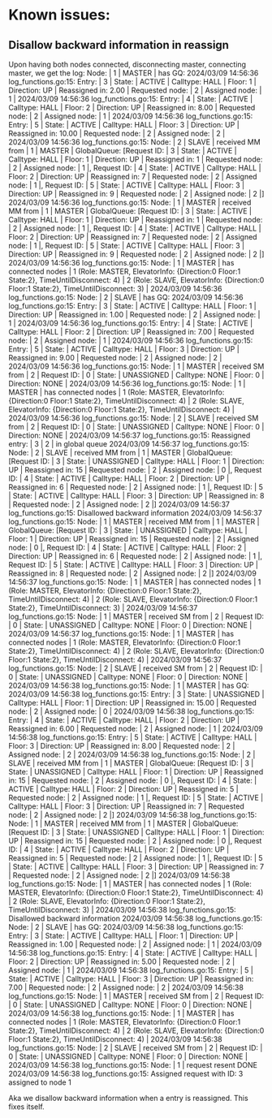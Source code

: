 # Known issues:
## Disallow backward information in reassign
Upon having both nodes connected, disconnecting master, connecting master, we get the log: 
    Node: | 1 | MASTER | has GQ:
    2024/03/09 14:56:36 log_functions.go:15: Entry: | 3 | State: | ACTIVE | Calltype: HALL | Floor: 1 | Direction: UP | Reassigned in: 2.00 | Requested node: | 2 | Assigned node: | 1 | 
    2024/03/09 14:56:36 log_functions.go:15: Entry: | 4 | State: | ACTIVE | Calltype: HALL | Floor: 2 | Direction: UP | Reassigned in: 8.00 | Requested node: | 2 | Assigned node: | 1 | 
    2024/03/09 14:56:36 log_functions.go:15: Entry: | 5 | State: | ACTIVE | Calltype: HALL | Floor: 3 | Direction: UP | Reassigned in: 10.00 | Requested node: | 2 | Assigned node: | 2 | 
    2024/03/09 14:56:36 log_functions.go:15: Node: | 2 | SLAVE | received MM from | 1 | MASTER | GlobalQueue: [Request ID: | 3 | State: | ACTIVE | Calltype: HALL | Floor: 1 | Direction: UP | Reassigned in: 1 | Requested node: | 2 | Assigned node: | 1 |, Request ID: | 4 | State: | ACTIVE | Calltype: HALL | Floor: 2 | Direction: UP | Reassigned in: 7 | Requested node: | 2 | Assigned node: | 1 |, Request ID: | 5 | State: | ACTIVE | Calltype: HALL | Floor: 3 | Direction: UP | Reassigned in: 9 | Requested node: | 2 | Assigned node: | 2 |]
    2024/03/09 14:56:36 log_functions.go:15: Node: | 1 | MASTER | received MM from | 1 | MASTER | GlobalQueue: [Request ID: | 3 | State: | ACTIVE | Calltype: HALL | Floor: 1 | Direction: UP | Reassigned in: 1 | Requested node: | 2 | Assigned node: | 1 |, Request ID: | 4 | State: | ACTIVE | Calltype: HALL | Floor: 2 | Direction: UP | Reassigned in: 7 | Requested node: | 2 | Assigned node: | 1 |, Request ID: | 5 | State: | ACTIVE | Calltype: HALL | Floor: 3 | Direction: UP | Reassigned in: 9 | Requested node: | 2 | Assigned node: | 2 |]
    2024/03/09 14:56:36 log_functions.go:15: Node: | 1 | MASTER | has connected nodes | 1 (Role: MASTER, ElevatorInfo: {Direction:0 Floor:1 State:2}, TimeUntilDisconnect: 4) | 2 (Role: SLAVE, ElevatorInfo: {Direction:0 Floor:1 State:2}, TimeUntilDisconnect: 3) | 
    2024/03/09 14:56:36 log_functions.go:15: Node: | 2 | SLAVE | has GQ:
    2024/03/09 14:56:36 log_functions.go:15: Entry: | 3 | State: | ACTIVE | Calltype: HALL | Floor: 1 | Direction: UP | Reassigned in: 1.00 | Requested node: | 2 | Assigned node: | 1 | 
    2024/03/09 14:56:36 log_functions.go:15: Entry: | 4 | State: | ACTIVE | Calltype: HALL | Floor: 2 | Direction: UP | Reassigned in: 7.00 | Requested node: | 2 | Assigned node: | 1 | 
    2024/03/09 14:56:36 log_functions.go:15: Entry: | 5 | State: | ACTIVE | Calltype: HALL | Floor: 3 | Direction: UP | Reassigned in: 9.00 | Requested node: | 2 | Assigned node: | 2 | 
    2024/03/09 14:56:36 log_functions.go:15: Node: | 1 | MASTER | received SM from | 2 | Request ID: | 0 | State: | UNASSIGNED | Calltype: NONE | Floor: 0 | Direction: NONE |
    2024/03/09 14:56:36 log_functions.go:15: Node: | 1 | MASTER | has connected nodes | 1 (Role: MASTER, ElevatorInfo: {Direction:0 Floor:1 State:2}, TimeUntilDisconnect: 4) | 2 (Role: SLAVE, ElevatorInfo: {Direction:0 Floor:1 State:2}, TimeUntilDisconnect: 4) | 
    2024/03/09 14:56:36 log_functions.go:15: Node: | 2 | SLAVE | received SM from | 2 | Request ID: | 0 | State: | UNASSIGNED | Calltype: NONE | Floor: 0 | Direction: NONE |
    2024/03/09 14:56:37 log_functions.go:15: Reassigned entry: | 3 | 2 | in global queue
    2024/03/09 14:56:37 log_functions.go:15: Node: | 2 | SLAVE | received MM from | 1 | MASTER | GlobalQueue: [Request ID: | 3 | State: | UNASSIGNED | Calltype: HALL | Floor: 1 | Direction: UP | Reassigned in: 15 | Requested node: | 2 | Assigned node: | 0 |, Request ID: | 4 | State: | ACTIVE | Calltype: HALL | Floor: 2 | Direction: UP | Reassigned in: 6 | Requested node: | 2 | Assigned node: | 1 |, Request ID: | 5 | State: | ACTIVE | Calltype: HALL | Floor: 3 | Direction: UP | Reassigned in: 8 | Requested node: | 2 | Assigned node: | 2 |]
    2024/03/09 14:56:37 log_functions.go:15: Disallowed backward information
    2024/03/09 14:56:37 log_functions.go:15: Node: | 1 | MASTER | received MM from | 1 | MASTER | GlobalQueue: [Request ID: | 3 | State: | UNASSIGNED | Calltype: HALL | Floor: 1 | Direction: UP | Reassigned in: 15 | Requested node: | 2 | Assigned node: | 0 |, Request ID: | 4 | State: | ACTIVE | Calltype: HALL | Floor: 2 | Direction: UP | Reassigned in: 6 | Requested node: | 2 | Assigned node: | 1 |, Request ID: | 5 | State: | ACTIVE | Calltype: HALL | Floor: 3 | Direction: UP | Reassigned in: 8 | Requested node: | 2 | Assigned node: | 2 |]
    2024/03/09 14:56:37 log_functions.go:15: Node: | 1 | MASTER | has connected nodes | 1 (Role: MASTER, ElevatorInfo: {Direction:0 Floor:1 State:2}, TimeUntilDisconnect: 4) | 2 (Role: SLAVE, ElevatorInfo: {Direction:0 Floor:1 State:2}, TimeUntilDisconnect: 3) | 
    2024/03/09 14:56:37 log_functions.go:15: Node: | 1 | MASTER | received SM from | 2 | Request ID: | 0 | State: | UNASSIGNED | Calltype: NONE | Floor: 0 | Direction: NONE |
    2024/03/09 14:56:37 log_functions.go:15: Node: | 1 | MASTER | has connected nodes | 1 (Role: MASTER, ElevatorInfo: {Direction:0 Floor:1 State:2}, TimeUntilDisconnect: 4) | 2 (Role: SLAVE, ElevatorInfo: {Direction:0 Floor:1 State:2}, TimeUntilDisconnect: 4) | 
    2024/03/09 14:56:37 log_functions.go:15: Node: | 2 | SLAVE | received SM from | 2 | Request ID: | 0 | State: | UNASSIGNED | Calltype: NONE | Floor: 0 | Direction: NONE |
    2024/03/09 14:56:38 log_functions.go:15: Node: | 1 | MASTER | has GQ:
    2024/03/09 14:56:38 log_functions.go:15: Entry: | 3 | State: | UNASSIGNED | Calltype: HALL | Floor: 1 | Direction: UP | Reassigned in: 15.00 | Requested node: | 2 | Assigned node: | 0 | 
    2024/03/09 14:56:38 log_functions.go:15: Entry: | 4 | State: | ACTIVE | Calltype: HALL | Floor: 2 | Direction: UP | Reassigned in: 6.00 | Requested node: | 2 | Assigned node: | 1 | 
    2024/03/09 14:56:38 log_functions.go:15: Entry: | 5 | State: | ACTIVE | Calltype: HALL | Floor: 3 | Direction: UP | Reassigned in: 8.00 | Requested node: | 2 | Assigned node: | 2 | 
    2024/03/09 14:56:38 log_functions.go:15: Node: | 2 | SLAVE | received MM from | 1 | MASTER | GlobalQueue: [Request ID: | 3 | State: | UNASSIGNED | Calltype: HALL | Floor: 1 | Direction: UP | Reassigned in: 15 | Requested node: | 2 | Assigned node: | 0 |, Request ID: | 4 | State: | ACTIVE | Calltype: HALL | Floor: 2 | Direction: UP | Reassigned in: 5 | Requested node: | 2 | Assigned node: | 1 |, Request ID: | 5 | State: | ACTIVE | Calltype: HALL | Floor: 3 | Direction: UP | Reassigned in: 7 | Requested node: | 2 | Assigned node: | 2 |]
    2024/03/09 14:56:38 log_functions.go:15: Node: | 1 | MASTER | received MM from | 1 | MASTER | GlobalQueue: [Request ID: | 3 | State: | UNASSIGNED | Calltype: HALL | Floor: 1 | Direction: UP | Reassigned in: 15 | Requested node: | 2 | Assigned node: | 0 |, Request ID: | 4 | State: | ACTIVE | Calltype: HALL | Floor: 2 | Direction: UP | Reassigned in: 5 | Requested node: | 2 | Assigned node: | 1 |, Request ID: | 5 | State: | ACTIVE | Calltype: HALL | Floor: 3 | Direction: UP | Reassigned in: 7 | Requested node: | 2 | Assigned node: | 2 |]
    2024/03/09 14:56:38 log_functions.go:15: Node: | 1 | MASTER | has connected nodes | 1 (Role: MASTER, ElevatorInfo: {Direction:0 Floor:1 State:2}, TimeUntilDisconnect: 4) | 2 (Role: SLAVE, ElevatorInfo: {Direction:0 Floor:1 State:2}, TimeUntilDisconnect: 3) | 
    2024/03/09 14:56:38 log_functions.go:15: Disallowed backward information
    2024/03/09 14:56:38 log_functions.go:15: Node: | 2 | SLAVE | has GQ:
    2024/03/09 14:56:38 log_functions.go:15: Entry: | 3 | State: | ACTIVE | Calltype: HALL | Floor: 1 | Direction: UP | Reassigned in: 1.00 | Requested node: | 2 | Assigned node: | 1 | 
    2024/03/09 14:56:38 log_functions.go:15: Entry: | 4 | State: | ACTIVE | Calltype: HALL | Floor: 2 | Direction: UP | Reassigned in: 5.00 | Requested node: | 2 | Assigned node: | 1 | 
    2024/03/09 14:56:38 log_functions.go:15: Entry: | 5 | State: | ACTIVE | Calltype: HALL | Floor: 3 | Direction: UP | Reassigned in: 7.00 | Requested node: | 2 | Assigned node: | 2 | 
    2024/03/09 14:56:38 log_functions.go:15: Node: | 1 | MASTER | received SM from | 2 | Request ID: | 0 | State: | UNASSIGNED | Calltype: NONE | Floor: 0 | Direction: NONE |
    2024/03/09 14:56:38 log_functions.go:15: Node: | 1 | MASTER | has connected nodes | 1 (Role: MASTER, ElevatorInfo: {Direction:0 Floor:1 State:2}, TimeUntilDisconnect: 4) | 2 (Role: SLAVE, ElevatorInfo: {Direction:0 Floor:1 State:2}, TimeUntilDisconnect: 4) | 
    2024/03/09 14:56:38 log_functions.go:15: Node: | 2 | SLAVE | received SM from | 2 | Request ID: | 0 | State: | UNASSIGNED | Calltype: NONE | Floor: 0 | Direction: NONE |
    2024/03/09 14:56:38 log_functions.go:15: Node: | 1 | request resent DONE
    2024/03/09 14:56:38 log_functions.go:15: Assigned request with ID: 3 assigned to node 1

Aka we disallow backward information when a entry is reassigned. This fixes itself.

##